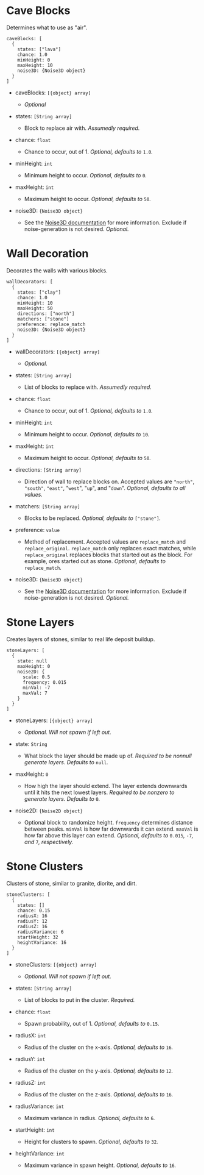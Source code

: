 # Cave Blocks
Determines what to use as "air".
```
caveBlocks: [
  {
    states: ["lava"]
    chance: 1.0
    minHeight: 0
    maxHeight: 10
    noise3D: {Noise3D object}
  }
]
```
- caveBlocks: `[{object} array]`
  - *Optional*


- states: `[String array]`
  - Block to replace air with. *Assumedly required.*


- chance: `float`
  - Chance to occur, out of 1. *Optional, defaults to* `1.0`*.*


- minHeight: `int`
  - Minimum height to occur. *Optional, defaults to* `0`*.*


- maxHeight: `int`
  - Maximum height to occur. *Optional, defaults to* `50`*.*


- noise3D: `{Noise3D object}`
  - See the [Noise3D documentation]() for more information. Exclude if noise-generation is not desired. *Optional.*


# Wall Decoration
Decorates the walls with various blocks.
```
wallDecorators: [
  {
    states: ["clay"]
    chance: 1.0
    minHeight: 10
    maxHeight: 50
    directions: ["north"]
    matchers: ["stone"]
    preference: replace_match
    noise3D: {Noise3D object}
  }
]
```
- wallDecorators: `[{object} array]`
  - *Optional.*


- states: `[String array]`
  - List of blocks to replace with. *Assumedly required.*


- chance: `float`
  - Chance to occur, out of 1. *Optional, defaults to* `1.0`*.*


- minHeight: `int`
  - Minimum height to occur. *Optional, defaults to* `10`*.*


- maxHeight: `int`
  - Maximum height to occur. *Optional, defaults to* `50`*.*


- directions: `[String array]`
  - Direction of wall to replace blocks on. Accepted values are `"north"`, `"south"`, `"east"`, "`west`", "`up`", and "`down`". *Optional, defaults to all values.*


- matchers: `[String array]`
  - Blocks to be replaced. *Optional, defaults to* `["stone"]`*.*


- preference: `value`
  - Method of replacement. Accepted values are `replace_match` and `replace_original`. `replace_match` only replaces exact matches, while `replace_original` replaces blocks that started out as the block. For example, ores started out as stone. *Optional, defaults to* `replace_match`*.*


- noise3D: `{Noise3D object}`
  - See the [Noise3D documentation]() for more information. Exclude if noise-generation is not desired. *Optional.*




# Stone Layers
Creates layers of stones, similar to real life deposit buildup.
```
stoneLayers: [
  {
    state: null
    maxHeight: 0
    noise2D: {
      scale: 0.5
      frequency: 0.015
      minVal: -7
      maxVal: 7
    }
  }
]
```
- stoneLayers: `[{object} array]`
  - *Optional. Will not spawn if left out.*


- state: `String`
  - What block the layer should be made up of. *Required to be nonnull generate layers. Defaults to* `null`*.*


- maxHeight: `0`
  - How high the layer should extend. The layer extends downwards until it hits the next lowest layers. *Required to be nonzero to generate layers. Defaults to* `0`*.*


- noise2D: `{Noise2D object}`
  - Optional block to randomize height. `frequency` determines distance between peaks. `minVal` is how far downwards it can extend. `maxVal` is how far above this layer can extend. *Optional, defaults to* `0.015`*,* `-7`*, and* `7`*, respectively.*



# Stone Clusters
Clusters of stone, similar to granite, diorite, and dirt.
```
stoneClusters: [
  {
    states: []
    chance: 0.15
    radiusX: 16
    radiusY: 12
    radiusZ: 16
    radiusVariance: 6
    startHeight: 32
    heightVariance: 16
  }
]
```
- stoneClusters: `[{object} array]`
  - *Optional. Will not spawn if left out.*


- states: `[String array]`
  - List of blocks to put in the cluster. *Required.*


- chance: `float`
  - Spawn probability, out of 1. *Optional, defaults to* `0.15`*.*


- radiusX: `int`
  - Radius of the cluster on the x-axis. *Optional, defaults to* `16`*.*


- radiusY: `int`
  - Radius of the cluster on the y-axis. *Optional, defaults to* `12`*.*


- radiusZ: `int`
  - Radius of the cluster on the z-axis. *Optional, defaults to* `16`*.*


- radiusVariance: `int`
  - Maximum variance in radius. *Optional, defaults to* `6`*.*


- startHeight: `int`
  - Height for clusters to spawn. *Optional, defaults to* `32`*.*


- heightVariance: `int`
  - Maximum variance in spawn height. *Optional, defaults to* `16`*.*
